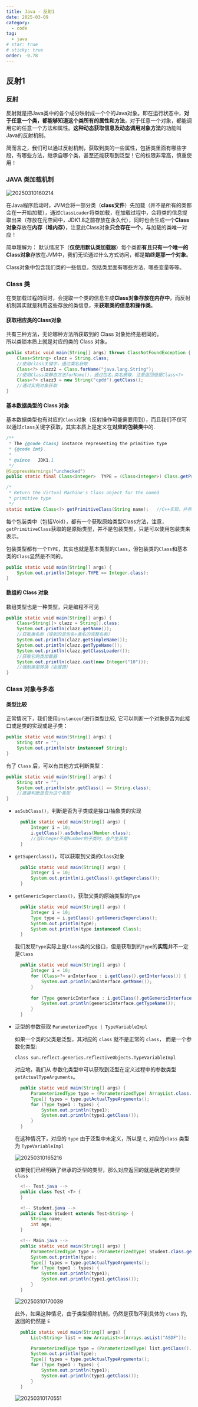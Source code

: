 ```yaml
---
title: Java - 反射1
date: 2025-03-09
category:
  - code
tag:
  - java
# star: true
# sticky: true
order: -0.78
---
```


## 反射1

### 反射

反射就是把Java类中的各个成分映射成一个个的Java对象。即在运行状态中，**对于任意一个类，都能够知道这个类所有的属性和方法**，对于任意一个对象，都能调用它的任意一个方法和属性。**这种动态获取信息及动态调用对象方法**的功能叫Java的反射机制。

简而言之，我们可以通过反射机制，获取到类的一些属性，包括类里面有哪些字段，有哪些方法，继承自哪个类，甚至还能获取到泛型！它的权限非常高，慎重使用！

### JAVA 类加载机制

![20250310160214](http://myimg.ekkosonya.cn/20250310160214.png)

在Java程序启动时，JVM会将一部分类（**class文件**）先加载（并不是所有的类都会在一开始加载），通过`ClassLoader`将类加载，在加载过程中，会将类的信息提取出来（存放在元空间中，JDK1.8之前存放在永久代），同时也会生成一个**Class对象**存放在**内存（堆内存）**，注意此Class对象**只会存在一个**，与加载的类唯一对应！  

简单理解为： 默认情况下（**仅使用默认类加载器**）每个类都**有且只有一个唯一的Class对象**存放在JVM中，我们无论通过什么方式访问，都是**始终是那一个对象**。  

Class对象中包含我们类的一些信息，包括类里面有哪些方法、哪些变量等等。

### Class 类

在类加载过程的同时，会提取一个类的信息生成**Class对象存放在内存中**，而反射机制其实就是利用这些存放的类信息，来**获取类的信息和操作类**。  

#### 获取相应类的Class对象

共有三种方法，无论哪种方法所获取到的 Class 对象始终是相同的。  
所以类锁本质上就是对应的类的 Class 对象。

```java
public static void main(String[] args) throws ClassNotFoundException {
    Class<String> clazz = String.class;   
    //使用class关键字，通过类名获取
    Class<?> clazz2 = Class.forName("java.lang.String");   
    //使用Class类静态方法forName()，通过包名.类名获取，注意返回值是Class<?>
    Class<?> clazz3 = new String("cpdd").getClass();  
    //通过实例对象获取
}
```

#### 基本数据类型的 Class 对象

基本数据类型也有对应的`Class`对象（反射操作可能需要用到），而且我们不仅可以通过`class`关键字获取，其实本质上是定义在**对应的包装类**中的.  

```java
/**
 * The {@code Class} instance representing the primitive type
 * {@code int}.
 *
 * @since   JDK1.1
 */
@SuppressWarnings("unchecked")
public static final Class<Integer>  TYPE = (Class<Integer>) Class.getPrimitiveClass("int");

/*
 * Return the Virtual Machine's Class object for the named
 * primitive type
 */
static native Class<?> getPrimitiveClass(String name);   //C++实现，并非Java定义
```

每个包装类中（包括Void），都有一个获取原始类型Class方法，注意，`getPrimitiveClass`获取的是原始类型，并不是包装类型，只是可以使用包装类来表示。  

包装类型都有一个`TYPE`，其实也就是基本类型的`Class`，但包装类的`Class`和基本类的`Class`显然是不同的。

```java
public static void main(String[] args) {
    System.out.println(Integer.TYPE == Integer.class);
}
```

#### 数组的 Class 对象

数组类型也是一种类型，只是编程不可见

```java
public static void main(String[] args) {
    Class<String[]> clazz = String[].class;
    System.out.println(clazz.getName());  
    //获取类名称（得到的是包名+类名的完整名称）
    System.out.println(clazz.getSimpleName());
    System.out.println(clazz.getTypeName());
    System.out.println(clazz.getClassLoader());   
    //获取它的类加载器
    System.out.println(clazz.cast(new Integer("10")));   
    //强制类型转换（会报错）
}
```

### Class 对象与多态

#### 类型比较

正常情况下，我们使用`instanceof`进行类型比较, 它可以判断一个对象是否为此接口或是类的实现或是子类：  

```java
public static void main(String[] args) {
    String str = "";
    System.out.println(str instanceof String);
}
```

有了 `Class` 后，可以有其他方式判断类型：  

```java
public static void main(String[] args) {
    String str = "";
    System.out.println(str.getClass() == String.class);   
    //直接判断是否为这个类型
}
```

- `asSubClass()`，判断是否为子类或是接口/抽象类的实现
  
  ```java
    public static void main(String[] args) {
        Integer i = 10;
        i.getClass().asSubclass(Number.class);   
        //当Integer不是Number的子类时，会产生异常
    }
  ```

- `getSuperclass()`，可以获取到父类的`Class`对象
  
  ```java
    public static void main(String[] args) {
        Integer i = 10;
        System.out.println(i.getClass().getSuperclass());
    }
  ```

- `getGenericSuperclass()`，获取父类的原始类型的`Type`
  
  ```java
    public static void main(String[] args) {
        Integer i = 10;
        Type type = i.getClass().getGenericSuperclass();
        System.out.println(type);
        System.out.println(type instanceof Class);
    }
  ```

  我们发现`Type`实际上是`Class`类的父接口，但是获取到的`Type`的**实现**并不一定是`Class`

  ```java
    public static void main(String[] args) {
        Integer i = 10;
        for (Class<?> anInterface : i.getClass().getInterfaces()) {
            System.out.println(anInterface.getName());
        }
    
        for (Type genericInterface : i.getClass().getGenericInterfaces()) {
            System.out.println(genericInterface.getTypeName());
        }
    }
  ```

- 泛型的参数获取 `ParameterizedType | TypeVariableImpl`
  
  如果一个类的父类是泛型，其对应的 `class` 就不是正常的 `class`， 而是一个参数化类型:  

  `class sun.reflect.generics.reflectiveObjects.TypeVariableImpl`
  
  对应地，我们从 参数化类型中可以获取到泛型在定义过程中的参数类型 `getActualTypeArguments`。

  ```java
    public static void main(String[] args) {
        ParameterizedType type = (ParameterizedType) ArrayList.class.getGenericSuperclass();
        Type[] types = type.getActualTypeArguments();
        for (Type type1 : types) {
            System.out.println(type1);
            System.out.println(type1.getClass());
        }
    }
  ```

  在这种情况下，对应的 `type` 由于泛型中未定义，所以是 `E`, 对应的`class` 类型为 `TypeVariableImpl`

  ![20250310165216](http://myimg.ekkosonya.cn/20250310165216.png)

  如果我们已经明确了继承的泛型的类型，那么对应返回的就是确定的类型 `class`

  ```java
    <!-- Test.java -->
    public class Test <T> {
    }

    <!-- Student.java -->
    public class Student extends Test<String> {
        String name;
        int age;
    }

    <!-- Main.java -->
    public static void main(String[] args) {
        ParameterizedType type = (ParameterizedType) Student.class.getGenericSuperclass();
        System.out.println(type);
        Type[] types = type.getActualTypeArguments();
        for (Type type1 : types) {
            System.out.println(type1);
            System.out.println(type1.getClass());
        }
    }
  ```

  ![20250310170039](http://myimg.ekkosonya.cn/20250310170039.png)

  此外，如果这种情况，由于类型擦除机制，仍然是获取不到具体的 `class` 的, 返回的仍然是 `E`

  ```java
    public static void main(String[] args) {
        List<String> list = new ArrayList<>(Arrays.asList("ASDF"));

        ParameterizedType type = (ParameterizedType) list.getClass().getGenericSuperclass();
        System.out.println(type);
        Type[] types = type.getActualTypeArguments();
        for (Type type1 : types) {
            System.out.println(type1);
            System.out.println(type1.getClass());
        }
    }
  ```

  ![20250310170551](http://myimg.ekkosonya.cn/20250310170551.png)
